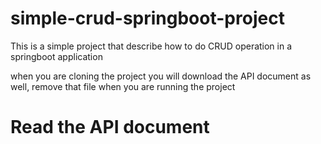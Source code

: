 # simple-crud-springboot-project
This is a simple project that describe how to do CRUD operation in a springboot application

when you are cloning the project you will download the API document as well, remove that file when you are running the project

#  Read the API document
